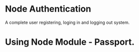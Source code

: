 # Node Authentication
A complete user registering, loging in and logging out system.
# Using Node Module - Passport.
